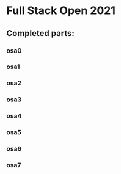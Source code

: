 # Full Stack Open 2021

## Completed parts:

### osa0

### osa1

### osa2

### osa3

### osa4

### osa5

### osa6

### osa7
